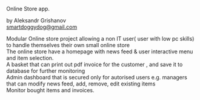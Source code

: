 Online Store app. 

by Aleksandr Grishanov <br/> 
smartdoggydog@gmail.com


Modular Online store project allowing a non IT user( user with low pc skills) to handle themselves their own small online store <br>
The online store have a homepage with news feed & user interactive menu and item selection. <br/> 
A basket that can print out pdf invoice for the customer , and save it to database for further monitoring <br/>
Admin dashboard that is secured only for autorised users e.g. managers that can modify news feed, add, remove, edit existing items<br/>
Monitor bought items and invoices.